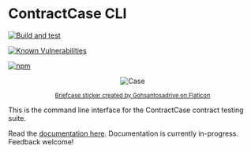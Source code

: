 # ContractCase CLI

[![Build and test](https://github.com/case-contract-testing/case/actions/workflows/build-and-test.yml/badge.svg?branch=main)](https://github.com/case-contract-testing/case/actions/workflows/build-and-test.yml)

[![Known Vulnerabilities](https://snyk.io/test/github/case-contract-testing/case/badge.svg?targetFile=packages/contract-case-cli/package.json)](https://snyk.io/test/github/case-contract-testing/case?targetFile=packages/contract-case-cli//package.json)

[![npm](https://img.shields.io/npm/v/@contract-case/cli.svg)](https://www.npmjs.com/package/@contract-case/cli)

<span align="center">

![Case](https://github.com/case-contract-testing/case/raw/main/docs/suitcase.png)

<sub>[Briefcase sticker created by Gohsantosadrive on Flaticon](https://www.flaticon.com/free-stickers/law)</sub>

</span>

This is the command line interface for the ContractCase contract testing suite.

Read the [documentation here](https://case.contract-testing.io/docs/intro/). Documentation is currently in-progress. Feedback welcome!
